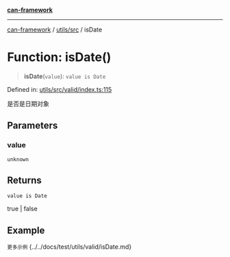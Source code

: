 [**can-framework**](../../../README.md)

***

[can-framework](../../../modules.md) / [utils/src](../README.md) / isDate

# Function: isDate()

> **isDate**(`value`): `value is Date`

Defined in: [utils/src/valid/index.ts:115](https://github.com/acanowl/acanowl-framework/blob/7ba94079de1593f6a108902ca9202f39af1164e0/packages/utils/src/valid/index.ts#L115)

是否是日期对象

## Parameters

### value

`unknown`

## Returns

`value is Date`

true | false

## Example

```更多示例```
{../../docs/test/utils/valid/isDate.md}
